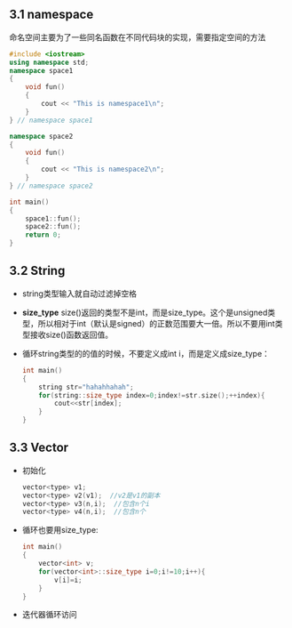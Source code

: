 ## 3.1 namespace

命名空间主要为了一些同名函数在不同代码块的实现，需要指定空间的方法

```c++
#include <iostream>
using namespace std;
namespace space1
{
    void fun()
    {
        cout << "This is namespace1\n";
    }
} // namespace space1

namespace space2
{
    void fun()
    {
        cout << "This is namespace2\n";
    }
} // namespace space2

int main()
{
    space1::fun();
    space2::fun();
    return 0;
}
```



## 3.2 String

- string类型输入就自动过滤掉空格

- **size_type** size()返回的类型不是int，而是size_type。这个是unsigned类型，所以相对于int（默认是signed）的正数范围要大一倍。所以不要用int类型接收size()函数返回值。

- 循环string类型的的值的时候，不要定义成int i，而是定义成size_type：

  ```c++
  int main()
  {
      string str="hahahhahah";
      for(string::size_type index=0;index!=str.size();++index){
          cout<<str[index];
      }
  }
  ```



## 3.3 Vector

- 初始化

  ```c++
  vector<type> v1;
  vector<type> v2(v1);  //v2是v1的副本
  vector<type> v3(n,i);  //包含n个i
  vector<type> v4(n,i);  //包含n个
  ```

- 循环也要用size_type:

  ```c++
  int main()
  {
      vector<int> v;
      for(vector<int>::size_type i=0;i!=10;i++){
          v[i]=i;
      }
  }
  ```

- 迭代器循环访问

  
  
  